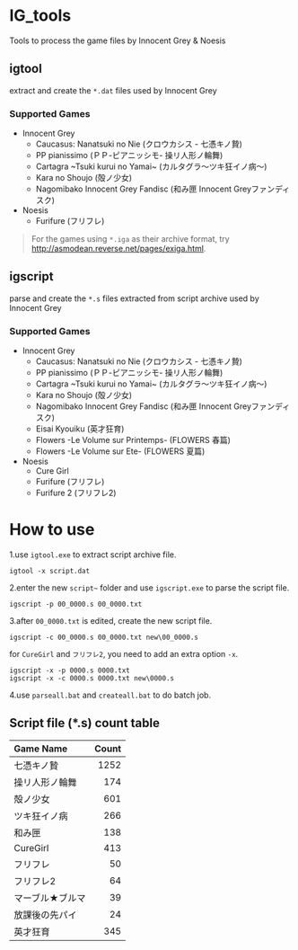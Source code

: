 IG_tools
========
Tools to process the game files by Innocent Grey &amp; Noesis

igtool
------
extract and create the `*.dat` files used by Innocent Grey

### Supported Games
* Innocent Grey
  * Caucasus: Nanatsuki no Nie (クロウカシス - 七憑キノ贄)
  * PP pianissimo (ＰＰ-ピアニッシモ- 操リ人形ノ輪舞)
  * Cartagra ~Tsuki kurui no Yamai~ (カルタグラ～ツキ狂イノ病～)
  * Kara no Shoujo (殻ノ少女)
  * Nagomibako Innocent Grey Fandisc (和み匣 Innocent Greyファンディスク)
* Noesis
  * Furifure (フリフレ)

> For the games using `*.iga` as their archive format, try http://asmodean.reverse.net/pages/exiga.html.

igscript
--------
parse and create the `*.s` files extracted from script archive used by Innocent Grey

### Supported Games
* Innocent Grey
  * Caucasus: Nanatsuki no Nie (クロウカシス - 七憑キノ贄)
  * PP pianissimo (ＰＰ-ピアニッシモ- 操リ人形ノ輪舞)
  * Cartagra ~Tsuki kurui no Yamai~ (カルタグラ～ツキ狂イノ病～)
  * Kara no Shoujo (殻ノ少女)
  * Nagomibako Innocent Grey Fandisc (和み匣 Innocent Greyファンディスク)
  * Eisai Kyouiku (英才狂育)
  * Flowers -Le Volume sur Printemps- (FLOWERS 春篇)
  * Flowers -Le Volume sur Ete- (FLOWERS 夏篇)
* Noesis
  * Cure Girl
  * Furifure (フリフレ)
  * Furifure 2 (フリフレ2)

How to use
==========
1.use `igtool.exe` to extract script archive file.
```
igtool -x script.dat
```
2.enter the new `script~` folder and use `igscript.exe` to parse the script file.
```
igscript -p 00_0000.s 00_0000.txt
```
3.after `00_0000.txt` is edited, create the new script file.
```
igscript -c 00_0000.s 00_0000.txt new\00_0000.s
```
for `CureGirl` and `フリフレ2`, you need to add an extra option `-x`.
```
igscript -x -p 0000.s 0000.txt
igscript -x -c 0000.s 0000.txt new\0000.s
```
4.use `parseall.bat` and `createall.bat` to do batch job.

Script file (*.s) count table
-----------------------------
| Game Name      |Count|
|:---------------|----:|
|七憑キノ贄      | 1252|
|操リ人形ノ輪舞  |  174|
|殻ノ少女        |  601|
|ツキ狂イノ病    |  266|
|和み匣          |  138|
|CureGirl        |  413|
|フリフレ        |   50|
|フリフレ2       |   64|
|マーブル★ブルマ|   39|
|放課後の先パイ  |   24|
|英才狂育        |  345|

